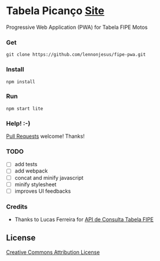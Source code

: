 # Tabela Picanço [Site](https://lennonjesus.gitlab.io/fipe-pwa)

Progressive Web Application (PWA) for Tabela FIPE Motos

### Get

```
git clone https://github.com/lennonjesus/fipe-pwa.git
```

### Install

```
npm install
```

### Run

```
npm start lite
```

### Help! :-)

[Pull
Requests](https://github.com/lennonjesus/fipe-pwa/pulls) welcome! Thanks!

### TODO

- [ ] add tests
- [ ] add webpack
- [ ] concat and minify javascript
- [ ] minify stylesheet
- [ ] improves UI feedbacks

### Credits

- Thanks to Lucas Ferreira for [API de Consulta Tabela FIPE](http://fipeapi.appspot.com)

## License

[Creative Commons Attribution License](https://creativecommons.org/licenses/by/4.0/)
